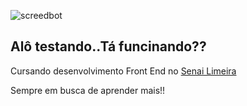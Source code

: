 ![screedbot](https://https://github.com/deborgo/open/blob/master/IMG/imgs.gif)


## Alô testando..Tá funcinando??

Cursando desenvolvimento Front End no [Senai Limeira](https://limeira.sp.senai.br/curso/95402/505/programador-frontend)

Sempre em busca de aprender mais!! 
